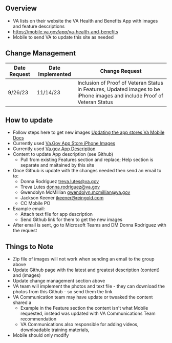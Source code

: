 
## Overview
 - VA lists on their website the VA Health and Benefits App with images and feature descriptions
 - https://mobile.va.gov/app/va-health-and-benefits
 - Mobile to send VA to update this site as needed

## Change Management
| Date Request | Date Implemented | Change Request  |
|----| ---- | ----| 
| 9/26/23 | 11/14/23 | Inclusion of Proof of Veteran Status in Features, Updated images to be iPhone images and include Proof of Veteran Status | 

## How to update 
- Follow steps here to get new images [Updating the app stores Va Mobile Docs ](https://department-of-veterans-affairs.github.io/va-mobile-app/docs/Operations/Updating%20the%20App%20Stores)
- Currently used [Va.Gov App Store iPhone Images ](https://github.com/department-of-veterans-affairs/va.gov-team/tree/master/products/va-mobile-app/VA.Gov%20App%20Store/iPhone%20Images)
- Currently used [Va.gov App Description](https://github.com/department-of-veterans-affairs/va.gov-team/tree/master/products/va-mobile-app/VA.Gov%20App%20Store/App%20Description)
- Content to update App description (see Github)
   - Pull from existing Features section and replace; Help section is separate and maitained by this site 
- Once Github is update with the changes needed then send an email to to:
    - Donna Rodriguez treva.lutes@va.gov
    - Treva Lutes donna.rodriguez@va.gov
    - Gwendolyn McMillian gwendolyn.mcmillian@va.gov
    - Jackson Keener jkeener@reingold.com
    - CC Mobile PO 
 - Example email:
    - Attach text file for app description
    - Send Github link for them to get the new images
 - After email is sent, go to Microsoft Teams and DM Donna Rodriguez with the request  

## Things to Note
 - Zip file of images will not work when sending an email to the group above
 - Update Github page with the latest and greatest description (content) and (images)
 - Update change management section above
 - VA team will implement the photos and text file - they can download the photos from this Github - so send them the link
 - VA Communication team may have update or tweaked the content shared a
    - Example in the Feature section the content isn't what Mobile requested, instead was updated with VA Communications Team recommendation
    - VA Communications also responsible for adding videos, downloadable training materials,
 - Mobile should only modify   
